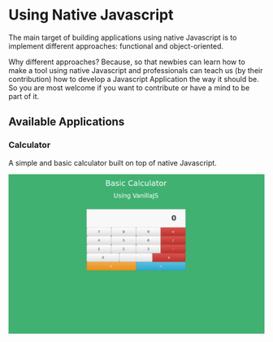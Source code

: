 # Using Native Javascript

The main target of building applications using native Javascript is to implement different approaches: functional and object-oriented.

Why different approaches? Because, so that newbies can learn how to make a tool using native Javascript and professionals can teach us (by their contribution) how to develop a Javascript Application the way it should be. So you are most welcome if you want to contribute or have a mind to be part of it.


## Available Applications

### Calculator

A simple and basic calculator built on top of native Javascript.

<p align="center">
	<img src="https://github.com/unclexo/vanillaJS/blob/master/screenshots/calculator.png">
</p>

